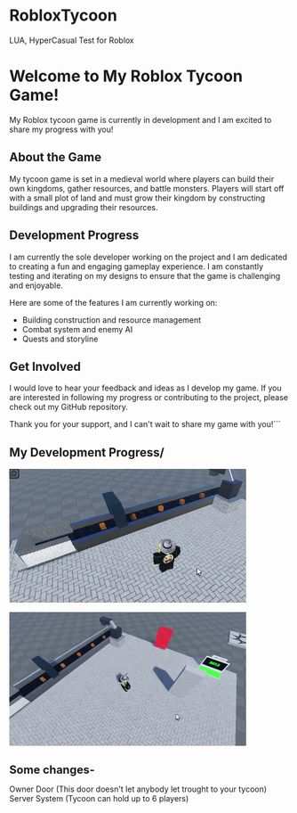 # RobloxTycoon
LUA, HyperCasual Test for Roblox

# Welcome to My Roblox Tycoon Game!

My Roblox tycoon game is currently in development and I am excited to share my progress with you! 

## About the Game

My tycoon game is set in a medieval world where players can build their own kingdoms, gather resources, and battle monsters. Players will start off with a small plot of land and must grow their kingdom by constructing buildings and upgrading their resources.

## Development Progress

I am currently the sole developer working on the project and I am dedicated to creating a fun and engaging gameplay experience. I am constantly testing and iterating on my designs to ensure that the game is challenging and enjoyable.

Here are some of the features I am currently working on:

- Building construction and resource management
- Combat system and enemy AI
- Quests and storyline

## Get Involved

I would love to hear your feedback and ideas as I develop my game. If you are interested in following my progress or contributing to the project, please check out my GitHub repository.

Thank you for your support, and I can't wait to share my game with you!```


## My Development Progress/


![ConveyorGif](gifs/ConveyorGif.gif)

![OverviewGif](gifs/TycoonOverview.gif)


<h1 style="font-size: 20px;">Some changes-</h1>
Owner Door (This door doesn't let anybody let trought to your tycoon)
Server System (Tycoon can hold up to 6 players)




